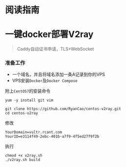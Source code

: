 # 阅读指南

# 一键docker部署V2ray
> Caddy自动证书申请，TLS+WebSocket

### 准备工作
+ 一个域名，并且将域名添加一条A记录到你的VPS
+ VPS安装`Docker`及`Docker Compose`

附上`CentOS7`的安装命令
```
yum -y install git vim
```

```
git clone https://github.com/RyanCao/centos-v2ray.git
cd centos-v2ray
```

修改
```
YourDomain=vultr.rcant.com
YourID=e3114f49-2ebc-401b-a7f9-4f5ed27f9f2b
```

执行
```
chmod +x v2ray.sh
./v2ray.sh build
```
